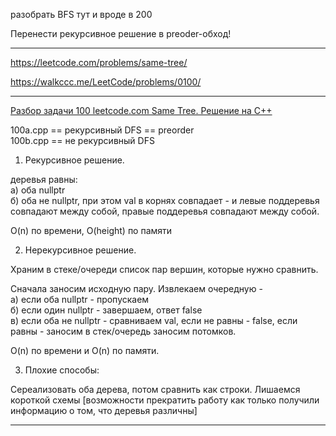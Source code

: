 разобрать BFS тут и вроде в 200

Перенести рекурсивное решение в preoder-обход!

__________

https://leetcode.com/problems/same-tree/

https://walkccc.me/LeetCode/problems/0100/

__________

[Разбор задачи 100 leetcode.com Same Tree. Решение на C++](https://www.youtube.com/watch?v=Od0Oq8hNT3Q)

100a.cpp == рекурсивный DFS == preorder   
100b.cpp ==  не рекурсивный DFS  

1. Рекурсивное решение.

деревья равны:  
а) оба nullptr  
б) оба не nullptr, при этом val в корнях совпадает - и левые поддеревья совпадают между собой, правые поддеревья совпадают между собой.

O(n) по времени, O(height) по памяти

2. Нерекурсивное решение.

Храним в стеке/очереди список пар вершин, которые нужно сравнить.

Сначала заносим исходную пару. Извлекаем очередную -  
а) если оба nullptr - пропускаем  
б) если один nullptr - завершаем, ответ false  
в) если оба не nullptr - сравниваем val, если не равны - false, если равны - заносим в стек/очередь заносим потомков.

O(n) по времени и O(n) по памяти.

3. Плохие способы:

Сереализовать оба дерева, потом сравнить как строки.
Лишаемся короткой схемы [возможности прекратить работу как только получили информацию о том, что деревья различны]

__________
